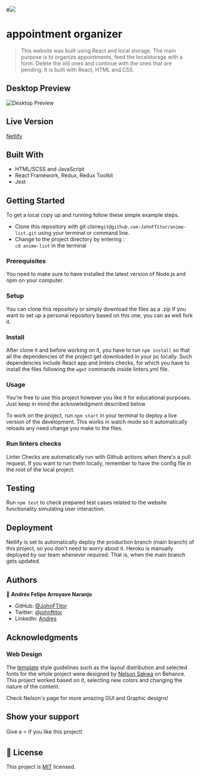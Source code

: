 #![](https://img.shields.io/badge/Microverse-blueviolet)

# appointment organizer

> This website was built using React and local storage. The main purpose is to organize appointments, feed the localstorage with a form. Delete the old ones and continue with the ones that are pending. It is built with React, HTML and CSS.

## Desktop Preview

![Desktop Preview](./desktop_preview.gif)

## Live Version 

[Netlify](https://spectacular-marigold-d39eae.netlify.app//)

## Built With

- HTML/SCSS and JavaScript
- React Framework, Redux, Redux Toolkit
- Jest

## Getting Started

To get a local copy up and running follow these simple example steps.

- Clone this repository with git clone```git@github.com:JohnFTitor/anime-list.git``` using your terminal or command line.
- Change to the project directory by entering : <br>
```cd anime-list``` in the terminal

### Prerequisites

You need to make sure to have installed the latest version of Node.js and npm on your computer.

### Setup

You can clone this repository or simply download the files as a .zip
If you want to set up a personal repository based on this one, you can as well fork it.

### Install

After clone it and before working on it, you have to run ```npm install``` so that all the dependencies of the project get downloaded in your pc locally.
Such dependencies include React app and linters checks, for which you have to install the files following the ```wget``` commands inside linters.yml file.   
   
### Usage

You're free to use this project however you like it for educational purposes. Just keep in mind the acknowledgment described below

To work on the project, run ```npm start``` in your terminal to deploy a live version of the development. This works in watch mode so it automatically reloads any need change you make to the files. 

### Run linters checks

Linter Checks are automatically run with Github actions when there's a pull request. If you want to run them locally, remember to have the config file in the root of the local project.

## Testing

Run ```npm test``` to check prepared test cases related to the website functionality simulating user interaction.

## Deployment

Netlify is set to automatically deploy the production branch (main branch) of this project, so you don't need to worry about it.
Heroku is manually deployed by our team whenever required. That is, when the main branch gets updated.

## Authors

👤 **Andrés Felipe Arroyave Naranjo**

- GitHub: [@JohnFTitor](https://github.com/JohnFTitor)
- Twitter: [@johnftitor](https://twitter.com/johnftitor)
- LinkedIn: [Andres](https://www.linkedin.com/in/andresarroyavenaranjo/?locale=en_US)

## Acknowledgments

### Web Design
The [template](https://www.behance.net/gallery/31579789/Ballhead-App-%28Free-PSDs%29) style guidelines such as the layout distribution and selected fonts for the whole project were designed by [Nelson Sakwa](https://www.behance.net/sakwadesignstudio) on Behance. This project worked based on it, selecting new colors and changing the nature of the content. 

Check Nelson's page for more amazing GUI and Graphic designs!

## Show your support

Give a ⭐️ if you like this project!

## 📝 License

This project is [MIT](./MIT.md) licensed.